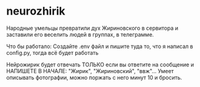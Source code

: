 # neurozhirik
Народные умельцы превратили дух Жириновского в сервитора и заставили его веселить людей в группах, в телеграмме. 

Что бы работало:
Создайте .env файл и пишите туда то, что я написал в config.py, тогда всё будет работать

Нейрожирик будет отвечать ТОЛЬКО если вы ответите на сообщение и НАПИШЕТЕ В НАЧАЛЕ: "Жирик", "Жириновский", "ввж"... Умеет описывать фотографии, можно поржать с него минут 10 и бросить.
